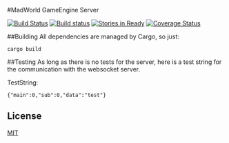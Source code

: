 #MadWorld GameEngine Server

[![Build Status](https://travis-ci.org/damaex/madworld-server.svg?branch=master)](https://travis-ci.org/damaex/madworld-server) [![Build status](https://ci.appveyor.com/api/projects/status/ol927x05v5crvl1i/branch/master?svg=true)](https://ci.appveyor.com/project/damaex/madworld-server/branch/master) [![Stories in Ready](https://badge.waffle.io/damaex/madworld-server.png?label=ready&title=Ready)](https://waffle.io/damaex/madworld-server) [![Coverage Status](https://coveralls.io/repos/github/damaex/madworld-server/badge.svg?branch=master)](https://coveralls.io/github/damaex/madworld-server?branch=master)

##Building
All dependencies are managed by Cargo, so just:

    cargo build

##Testing
As long as there is no tests for the server, here is a test string for the communication with the websocket server.

TestString:

    {"main":0,"sub":0,"data":"test"}
    
## License
[MIT](./LICENSE.md)
